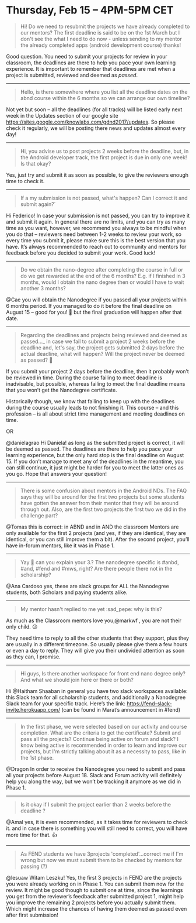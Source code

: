 # Thursday, Feb 15 – 4PM-5PM CET

> Hi! Do we need to resubmit the projects we have already completed to our mentors? The first deadline is said to be on the 1st March but I don't see the what I need to do now - unless sending to my mentor the already completed apps (android development course) thanks!

Good question. You need to submit your projects for review in your classroom, the deadlines are there to help you pace your own learning experience. It is important to remember that deadlines are met when a project is submitted, reviewed and deemed as *passed*.

---

> Hello, is there somewhere where you list all the deadline dates on the abnd course within the 6 months so we can arrange our own timeline?

Not yet but soon – all the deadlines (for all tracks) will be listed early next week in the Updates section of our google site https://sites.google.com/knowlabs.com/gdnd2017/updates. So please check it regularly, we will be posting there news and updates almost every day!

---

> Hi, you advise us to post projects 2 weeks before the deadline, but, in the Android developer track, the first project is due in only one week! Is that okay?

Yes, just try and submit it as soon as possible, to give the reviewers enough time to check it.

---

> If a my submission is not passed, what's happen? Can I correct it and submit again?`

Hi Federico! In case your submission is not passed, you can try to improve it and submit it again. In general there are no limits, and you can try as many time as you want, however, we recommend you always to be mindful when you do that – reviewers need between 1-2 weeks to review your work, so every time you submit it, please make sure this is the best version that you have. It’s always recommended to reach out to community and mentors for feedback before you decided to submit your work. Good luck!

---

> Do we obtain the nano-degree after completing the course in full or do we get rewarded at the end of the 6 months? E.g. if I finished in 3 months, would I obtain the nano degree then or would I have to wait another 3 months?

@Cae you will obtain the Nanodegree if you passed all your projects within 6 months period. If you managed to do it before the final deadline on August 15 – good for you! :slightly_smiling_face: but the final graduation will happen after that date.

---

> Regarding the deadlines and projects being reviewed and deemed as passed…_ in case we fail to submit a project 2 weeks before the deadline and, let's say, the project gets submitted 2 days before the actual deadline, what will happen? Will the project never be deemed as passed? :slightly_smiling_face:

If you submit your project 2 days before the deadline, then it probably won’t be reviewed in time. During the course failing to meet deadline is inadvisable, but possible, whereas failing to meet the final deadline means that you won’t get the Nanodegree certificate.

Historically though, we know that failing to keep up with the deadlines during the course usually leads to not finishing it. This course – and this profession – is all about strict time management and meeting deadlines on time.

OR

@danielagrao Hi Daniela! as long as the submitted project is correct, it will be deemed as passed. The deadlines are there to help you pace your learning experience, but the only hard stop is the final deadline on August 15. If you don’t manage to meet any of the deadlines in the meantime, you can still continue, it just might be harder for you to meet the latter ones as you go. Hope that answers your question!

---

> There is some confusion about mentors in the Android NDs. The FAQ says they will be around for the first two projects but some students have gotten the answer from their mentor that they will be around through out. Also, are the first two projects the first two we did in the challenge part?

@Tomas this is correct: in ABND and in AND the classroom Mentors are only available for the first 2 projects (and yes, if they are identical, they are identical, or you can still improve them a bit). After the second project, you’ll have in-forum mentors, like it was in Phase 1.

---

> Yay :slightly_smiling_face: can you explain your 3.? The nanodegree specific is #anbd, #and, #fend and #mws, right? Are there people there not in the scholarship?

@Ana Cardoso yes, these are slack groups for ALL the Nanodegree students, both Scholars and paying students alike.

---

> My mentor hasn't replied to me yet :sad_pepe: why is this?

As much as the Classroom mentors love you,@markwf , you are not their only child. :wink:

They need time to reply to all the other students that they support, plus they are usually in a different timezone. So usually please give them a few hours or even a day to reply. They will give you their undivided attention as soon as they can, I promise.

---

> Hi guys, Is there another workspace for front end nano degree only? And what we should join here or there or both?

Hi @Haitham Shaaban in general you have two slack workspaces available: this Slack team for all scholarship students, and additionally a Nanodegree Slack team for your specific track. Here’s the link: https://fend-slack-invite.herokuapp.com/ (can be found in Marat’s announcement in #fend)

---

> In the first phase, we were selected based on our activity and course completion. What are the criteria to get the certificate? Submit and pass all the projects? Continue being active on forum and slack? I know being active is recommended in order to learn and improve our projects, but I'm strictly talking about it as a necessity to pass, like in the 1st phase.

@Dragon In order to receive the Nanodegree you need to submit and pass all your projects before August 18. Slack and Forum activity will definitely help you along the way, but we won’t be tracking it anymore as we did in Phase 1.

---

> Is it okay if I submit the project earlier  than 2 weeks before the deadline ?

@Amal yes, it is even recommended, as it takes time for reviewers to check it. and in case there is something you will still need to correct, you will have more time for that. :thumbsup:

---

> As FEND students we have 3projects 'completed'...correct me if I'm wrong but now we must submit them to be checked by mentors for passing (?)

@lesuaw Witam Leszku! Yes, the first 3 projects in FEND are the projects you were already working on in Phase 1. You can submit them now for the review. It might be good though to submit one at time, since the learnings you get from the reviewer’s feedback after submitted project 1, might help you improve the remaining 2 projects before you actually submit them. Which might increase the chances of having them deemed as passed even after first submission!
